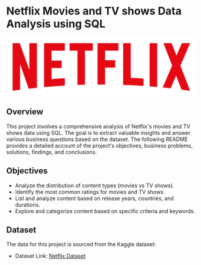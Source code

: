 # Netflix Movies and TV shows Data Analysis using SQL

![Netflix Logo](https://github.com/NoahPiercy/Netflix_SQL_Project/blob/main/logo.png)
## Overview
This project involves a comprehensive analysis of Netflix's movies and TV shows data using SQL. The goal is to extract valuable insights and answer various business questions based on the dataset. The following README provides a detailed account of the project's objectives, business problems, solutions, findings, and conclusions.
## Objectives
- Analyze the distribution of content types (movies vs TV shows).
- Identify the most common ratings for movies and TV shows.
- List and analyze content based on release years, countries, and durations.
- Explore and categorize content based on specific criteria and keywords.
## Dataset
The data for this project is sourced from the Kaggle dataset:
- Dataset Link: [Netflix Dataset]([url](https://www.kaggle.com/datasets/shivamb/netflix-shows?resource=download))
